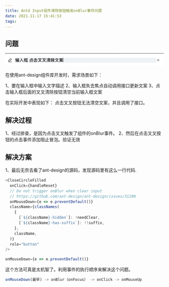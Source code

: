 ```yaml
---
title: Antd Input组件清除按钮触发onBlur事件问题
date: 2021-11-17 15:41:53
tags:
---
```


## 问题

![image1](/images/ant_design_input_blur.png)

在使用ant-design组件库开发时，需求场景如下：

1、要在输入框中输入文字描述
2、输入框失去焦点自动调用接口更新文案
3、点击输入框后面的叉叉清除按钮清空当前输入框文案

在实际开发中表现如下：
点击叉叉按钮无法清空文案，并且调用了接口。

## 解决过程

1、经过排查，是因为点击叉叉触发了组件的onBlur事件。
2、然后在点击叉叉按钮的点击事件添加阻止冒泡。验证无效

## 解决方案

1、最后无奈去看了ant-design的源码，发现源码里有这么一行代码.

```javascript
<CloseCircleFilled
  onClick={handleReset}
  // Do not trigger onBlur when clear input
  // https://github.com/ant-design/ant-design/issues/31200
  onMouseDown={e => e.preventDefault()}
  className={classNames(
    {
      [`${className}-hidden`]: !needClear,
      [`${className}-has-suffix`]: !!suffix,
    },
    className,
  )}
  role="button"
/>
```

```javascript
onMouseDown={e => e.preventDefault()}
```

这个方法可真是太机智了。利用事件的执行顺序来解决这个问题。

```js
onMouseDown(最早) -> onBlur（onFocus） -> onClick -> onMouseUp
```
